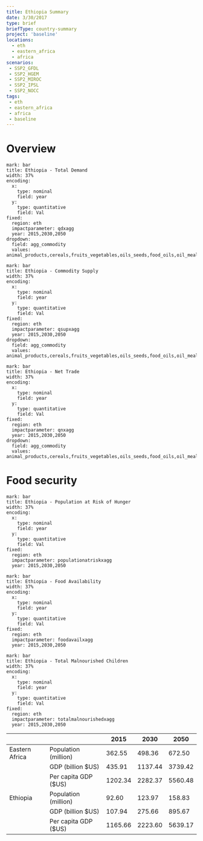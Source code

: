 ```yaml
---
title: Ethiopia Summary
date: 3/30/2017
type: brief
briefType: country-summary
project: 'baseline'
locations:
  - eth
  - eastern_africa
  - africa
scenarios:
 - SSP2_GFDL
 - SSP2_HGEM
 - SSP2_MIROC
 - SSP2_IPSL
 - SSP2_NOCC
tags:
 - eth
 - eastern_africa
 - africa
 - baseline
---
```

# Overview 

```chart
mark: bar
title: Ethiopia - Total Demand
width: 37%
encoding:
  x:
    type: nominal
    field: year
  y:
    type: quantitative
    field: Val
fixed:
  region: eth
  impactparameter: qdxagg
  year: 2015,2030,2050
dropdown:
  field: agg_commodity
  values: animal_products,cereals,fruits_vegetables,oils_seeds,food_oils,oil_meals,other,pulses,roots_tubers,sugar
```

```chart
mark: bar
title: Ethiopia - Commodity Supply
width: 37%
encoding:
  x:
    type: nominal
    field: year
  y:
    type: quantitative
    field: Val
fixed:
  region: eth
  impactparameter: qsupxagg
  year: 2015,2030,2050
dropdown:
  field: agg_commodity
  values: animal_products,cereals,fruits_vegetables,oils_seeds,food_oils,oil_meals,other,pulses,roots_tubers,sugar
```

```chart
mark: bar
title: Ethiopia - Net Trade
width: 37%
encoding:
  x:
    type: nominal
    field: year
  y:
    type: quantitative
    field: Val
fixed:
  region: eth
  impactparameter: qnxagg
  year: 2015,2030,2050
dropdown:
  field: agg_commodity
  values: animal_products,cereals,fruits_vegetables,oils_seeds,food_oils,oil_meals,other,pulses,roots_tubers,sugar
```

# Food security

```chart
mark: bar
title: Ethiopia - Population at Risk of Hunger
width: 37%
encoding:
  x:
    type: nominal
    field: year
  y:
    type: quantitative
    field: Val
fixed:
  region: eth
  impactparameter: populationatriskxagg
  year: 2015,2030,2050
```

```chart
mark: bar
title: Ethiopia - Food Availability
width: 37%
encoding:
  x:
    type: nominal
    field: year
  y:
    type: quantitative
    field: Val
fixed:
  region: eth
  impactparameter: foodavailxagg
  year: 2015,2030,2050
```

```chart
mark: bar
title: Ethiopia - Total Malnourished Children
width: 37%
encoding:
  x:
    type: nominal
    field: year
  y:
    type: quantitative
    field: Val
fixed:
  region: eth
  impactparameter: totalmalnourishedxagg
  year: 2015,2030,2050
```

|   |   | 2015 | 2030 | 2050 |
|---|---|---|---|---|
| Eastern Africa | Population (million) | 362.55 | 498.36 | 672.50 |
|  | GDP (billion $US) | 435.91 | 1137.44 | 3739.42 |
|  | Per capita GDP ($US) | 1202.34 | 2282.37 | 5560.48 |
| Ethiopia | Population (million) | 92.60 | 123.97 | 158.83 |
|  | GDP (billion $US) | 107.94 | 275.66 | 895.67 |
|  | Per capita GDP ($US) | 1165.66| 2223.60| 5639.17|